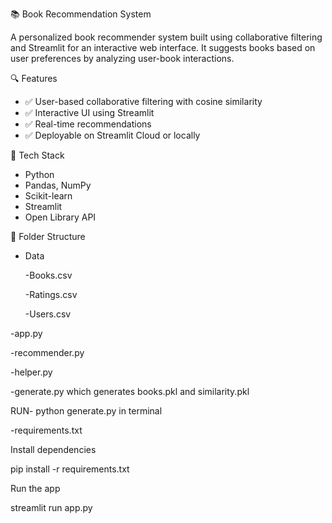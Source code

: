 📚 Book Recommendation System

A personalized book recommender system built using collaborative filtering and Streamlit for an interactive web interface. It suggests books based on user preferences by analyzing user-book interactions.

🔍 Features

- ✅ User-based collaborative filtering with cosine similarity
- ✅ Interactive UI using Streamlit
- ✅ Real-time recommendations
- ✅ Deployable on Streamlit Cloud or locally

🚀 Tech Stack

- Python
- Pandas, NumPy
- Scikit-learn
- Streamlit
- Open Library API

📁 Folder Structure

- Data


  -Books.csv


  -Ratings.csv


  -Users.csv

  
-app.py


-recommender.py


-helper.py


-generate.py which generates books.pkl and similarity.pkl

RUN- python generate.py in terminal


-requirements.txt



 Install dependencies

 
pip install -r requirements.txt


 Run the app

 
streamlit run app.py
